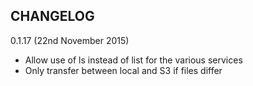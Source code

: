 CHANGELOG
---------

0.1.17 (22nd November 2015)

- Allow use of ls instead of list for the various services
- Only transfer between local and S3 if files differ
